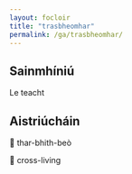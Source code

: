 ```yaml
---
layout: focloir
title: "trasbheomhar"
permalink: /ga/trasbheomhar/
---
```


## Sainmhíniú

Le teacht

## Aistriúcháin

&#x1f3f4;&#xe0067;&#xe0062;&#xe0073;&#xe0063;&#xe0074;&#xe007f; thar-bhith-beò

&#x1f3f4;&#xe0067;&#xe0062;&#xe0065;&#xe006e;&#xe0067;&#xe007f; cross-living